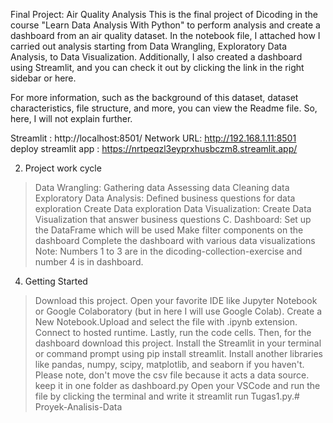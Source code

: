 Final Project: Air Quality Analysis This is the final project of Dicoding in the course "Learn Data Analysis With Python" to perform analysis and create a dashboard from an air quality dataset. In the notebook file, I attached how I carried out analysis starting from Data Wrangling, Exploratory Data Analysis, to Data Visualization. Additionally, I also created a dashboard using Streamlit, and you can check it out by clicking the link in the right sidebar or here.

For more information, such as the background of this dataset, dataset characteristics, file structure, and more, you can view the Readme file. So, here, I will not explain further.

Streamlit : http://localhost:8501/ Network URL: http://192.168.1.11:8501 deploy streamlit app : https://nrtpeqzl3eyprxhusbczm8.streamlit.app/

2. Project work cycle
> Data Wrangling:
  Gathering data
  Assessing data
  Cleaning data
> Exploratory Data Analysis:
  Defined business questions for data exploration
  Create Data exploration
> Data Visualization:
  Create Data Visualization that answer business questions C. Dashboard:
  Set up the DataFrame which will be used
  Make filter components on the dashboard
  Complete the dashboard with various data visualizations
Note: Numbers 1 to 3 are in the dicoding-collection-exercise and number 4 is in dashboard.

4. Getting Started
> Download this project.
> Open your favorite IDE like Jupyter Notebook or Google Colaboratory (but in here I will use Google Colab).
> Create a New Notebook.Upload and select the file with .ipynb extension.
> Connect to hosted runtime.
> Lastly, run the code cells.
> Then, for the dashboard download this project.
> Install the Streamlit in your terminal or command prompt using pip install streamlit. Install another libraries like pandas, numpy, scipy, matplotlib, and seaborn if you haven't.
> Please note, don't move the csv file because it acts a data source. keep it in one folder as dashboard.py
> Open your VSCode and run the file by clicking the terminal and write it streamlit run Tugas1.py.# Proyek-Analisis-Data
